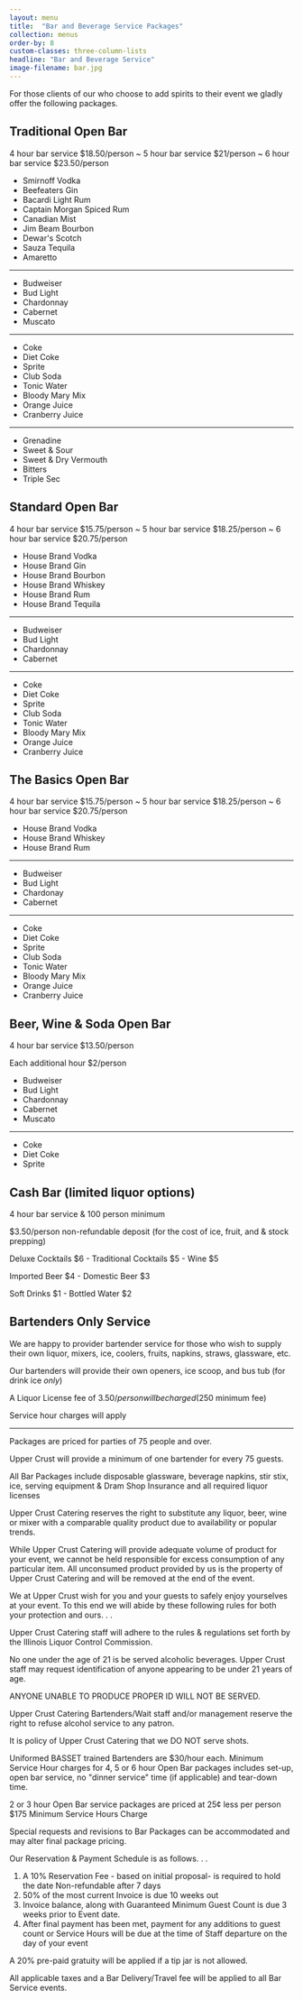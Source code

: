 ```yaml
---
layout: menu
title:  "Bar and Beverage Service Packages"
collection: menus
order-by: 8
custom-classes: three-column-lists
headline: "Bar and Beverage Service"
image-filename: bar.jpg
---
```


For those clients of our who choose to add spirits to their event we gladly offer the following packages.


## Traditional Open Bar

4 hour bar service $18.50/person ~ 5 hour bar service $21/person ~ 6 hour bar service $23.50/person

- Smirnoff Vodka
- Beefeaters Gin
- Bacardi Light Rum
- Captain Morgan Spiced Rum
- Canadian Mist
- Jim Beam Bourbon
- Dewar's Scotch
- Sauza Tequila
- Amaretto

* * *

- Budweiser
- Bud Light
- Chardonnay
- Cabernet
- Muscato

* * *

- Coke
- Diet Coke
- Sprite
- Club Soda
- Tonic Water
- Bloody Mary Mix
- Orange Juice
- Cranberry Juice

* * *

- Grenadine
- Sweet & Sour
- Sweet & Dry Vermouth
- Bitters
- Triple Sec


## Standard Open Bar

4 hour bar service $15.75/person ~ 5 hour bar service $18.25/person ~ 6 hour bar service $20.75/person


- House Brand Vodka
- House Brand Gin
- House Brand Bourbon
- House Brand Whiskey
- House Brand Rum
- House Brand Tequila

* * *

- Budweiser
- Bud Light
- Chardonnay
- Cabernet

* * *

- Coke
- Diet Coke
- Sprite
- Club Soda
- Tonic Water
- Bloody Mary Mix
- Orange Juice
- Cranberry Juice


## The Basics Open Bar

4 hour bar service $15.75/person ~ 5 hour bar service $18.25/person ~ 6 hour bar service $20.75/person

- House Brand Vodka
- House Brand Whiskey
- House Brand Rum

* * *

- Budweiser
- Bud Light
- Chardonay
- Cabernet

* * *

- Coke
- Diet Coke
- Sprite
- Club Soda
- Tonic Water
- Bloody Mary Mix
- Orange Juice
- Cranberry Juice


## Beer, Wine & Soda Open Bar

4 hour bar service $13.50/person

Each additional hour $2/person

- Budweiser
- Bud Light
- Chardonnay
- Cabernet
- Muscato

* * *

- Coke
- Diet Coke
- Sprite


## Cash Bar (limited liquor options)

4 hour bar service & 100 person minimum

$3.50/person non-refundable deposit (for the cost of ice, fruit, and & stock prepping)

Deluxe Cocktails $6  -  Traditional Cocktails $5  -  Wine $5

Imported Beer $4  -  Domestic Beer $3

Soft Drinks $1  -  Bottled Water $2


## Bartenders Only Service

We are happy to provider bartender service for those who wish to supply their own liquor, mixers, ice,
coolers, fruits, napkins, straws, glassware, etc.

Our bartenders will provide their own openers, ice scoop, and bus tub (for drink ice _only_)

A Liquor License fee of $3.50/person will be charged ($250 minimum fee)

Service hour charges will apply

* * *

Packages are priced for parties of 75 people and over.

Upper Crust will provide a minimum of one bartender for every 75 guests. 
 
All Bar Packages include disposable glassware, beverage napkins, stir stix, ice, serving
equipment & Dram Shop Insurance and all required liquor licenses  
 
Upper Crust Catering reserves the right to substitute any liquor, beer, wine or
mixer with a comparable quality product due to availability or popular trends. 
 
While Upper Crust Catering will provide adequate volume of product for your event,
we cannot be held responsible for excess consumption of any particular item.   All
unconsumed product provided by us is the property of Upper Crust Catering and will be
removed at the end of the event. 
 
We at Upper Crust wish for you and your guests to safely enjoy yourselves at your event.
To this end we will abide by these following rules for both your protection and ours. . .  
 
Upper Crust Catering staff will adhere to the rules & regulations
set forth by the Illinois Liquor Control Commission. 
 
No one under the age of 21 is be served alcoholic beverages.  Upper Crust staff 
may request identification of anyone appearing to be under 21 years of age.   
 
ANYONE UNABLE TO PRODUCE PROPER ID WILL NOT BE SERVED. 
 
Upper Crust Catering Bartenders/Wait staff and/or management
reserve the right to refuse alcohol service to any patron. 
 
It is policy of Upper Crust Catering that we DO NOT serve shots. 
 
Uniformed BASSET trained Bartenders are $30/hour each. Minimum Service Hour charges
for 4, 5 or 6 hour Open Bar packages includes set-up, open bar service, no "dinner service"
time (if applicable) and tear-down time.  
 
2 or 3 hour Open Bar service packages are priced at 25¢ less per person $175 Minimum Service
Hours Charge 
 
Special requests and revisions to Bar Packages can be accommodated
and may alter final package pricing. 
 
Our Reservation & Payment Schedule is as follows. . .

1. A 10% Reservation Fee - based on initial proposal- is required to hold the date Non-refundable after 7 days 
2. 50% of the most current Invoice is due 10 weeks out 
3. Invoice balance, along with Guaranteed Minimum Guest Count is due 3 weeks prior to Event date.   
4. After final payment has been met, payment for any additions to guest count or Service Hours will
be due at the time of Staff departure on the day of your event 
 
A 20% pre-paid gratuity will be applied if a tip jar is not allowed. 
 
All applicable taxes and a Bar Delivery/Travel fee will be applied to all Bar Service events. 
